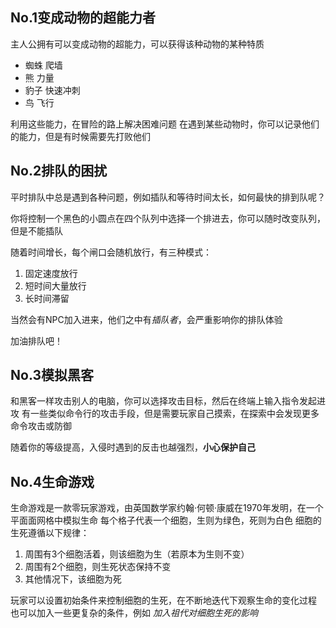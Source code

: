 ## No.1变成动物的超能力者

主人公拥有可以变成动物的超能力，可以获得该种动物的某种特质

- 蜘蛛 爬墙
- 熊 力量
- 豹子 快速冲刺
- 鸟 飞行

利用这些能力，在冒险的路上解决困难问题
在遇到某些动物时，你可以记录他们的能力，但是有时候需要先打败他们

## No.2排队的困扰

平时排队中总是遇到各种问题，例如插队和等待时间太长，如何最快的排到队呢？

你将控制一个黑色的小圆点在四个队列中选择一个排进去，你可以随时改变队列，但是不能插队

随着时间增长，每个闸口会随机放行，有三种模式：
1. 固定速度放行
2. 短时间大量放行
3. 长时间滞留

当然会有NPC加入进来，他们之中有*插队者*，会严重影响你的排队体验

加油排队吧！

## No.3模拟黑客

和黑客一样攻击别人的电脑，你可以选择攻击目标，然后在终端上输入指令发起进攻
有一些类似命令行的攻击手段，但是需要玩家自己摸索，在探索中会发现更多命令攻击或防御

随着你的等级提高，入侵时遇到的反击也越强烈，**小心保护自己**


## No.4生命游戏

生命游戏是一款零玩家游戏，由英国数学家约翰·何顿·康威在1970年发明，在一个平面面网格中模拟生命
每个格子代表一个细胞，生则为绿色，死则为白色
细胞的生死遵循以下规律：
1. 周围有3个细胞活着，则该细胞为生（若原本为生则不变）
2. 周围有2个细胞，则生死状态保持不变
3. 其他情况下，该细胞为死

玩家可以设置初始条件来控制细胞的生死，在不断地迭代下观察生命的变化过程
也可以加入一些更复杂的条件，例如 *加入祖代对细胞生死的影响*
